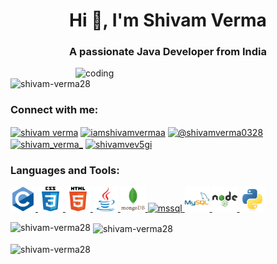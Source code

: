 <h1 align="center">Hi 👋, I'm Shivam Verma</h1>
<h3 align="center">A passionate Java Developer from India</h3>
<img align ="right" alt="coding" width="400" src="https://img.freepik.com/premium-vector/coding-programming-concept-illustration_188398-765.jpg">
<p align="left"> <img src="https://komarev.com/ghpvc/?username=shivam-verma28&label=Profile%20views&color=0e75b6&style=flat" alt="shivam-verma28" /> </p>

<h3 align="left">Connect with me:</h3>
<p align="left">
<a href="https://linkedin.com/in/shivam verma" target="blank"><img align="center" src="https://raw.githubusercontent.com/rahuldkjain/github-profile-readme-generator/master/src/images/icons/Social/linked-in-alt.svg" alt="shivam verma" height="30" width="40" /></a>
<a href="https://instagram.com/iamshivamvermaa" target="blank"><img align="center" src="https://raw.githubusercontent.com/rahuldkjain/github-profile-readme-generator/master/src/images/icons/Social/instagram.svg" alt="iamshivamvermaa" height="30" width="40" /></a>
<a href="https://www.hackerrank.com/@shivamverma0328" target="blank"><img align="center" src="https://raw.githubusercontent.com/rahuldkjain/github-profile-readme-generator/master/src/images/icons/Social/hackerrank.svg" alt="@shivamverma0328" height="30" width="40" /></a>
<a href="https://www.leetcode.com/shivam_verma_" target="blank"><img align="center" src="https://raw.githubusercontent.com/rahuldkjain/github-profile-readme-generator/master/src/images/icons/Social/leet-code.svg" alt="shivam_verma_" height="30" width="40" /></a>
<a href="https://auth.geeksforgeeks.org/user/shivamvev5gi" target="blank"><img align="center" src="https://raw.githubusercontent.com/rahuldkjain/github-profile-readme-generator/master/src/images/icons/Social/geeks-for-geeks.svg" alt="shivamvev5gi" height="30" width="40" /></a>
</p>

<h3 align="left">Languages and Tools:</h3>
<p align="left"> <a href="https://www.cprogramming.com/" target="_blank" rel="noreferrer"> <img src="https://raw.githubusercontent.com/devicons/devicon/master/icons/c/c-original.svg" alt="c" width="40" height="40"/> </a> <a href="https://www.w3schools.com/css/" target="_blank" rel="noreferrer"> <img src="https://raw.githubusercontent.com/devicons/devicon/master/icons/css3/css3-original-wordmark.svg" alt="css3" width="40" height="40"/> </a> <a href="https://www.w3.org/html/" target="_blank" rel="noreferrer"> <img src="https://raw.githubusercontent.com/devicons/devicon/master/icons/html5/html5-original-wordmark.svg" alt="html5" width="40" height="40"/> </a> <a href="https://www.java.com" target="_blank" rel="noreferrer"> <img src="https://raw.githubusercontent.com/devicons/devicon/master/icons/java/java-original.svg" alt="java" width="40" height="40"/> </a> <a href="https://www.mongodb.com/" target="_blank" rel="noreferrer"> <img src="https://raw.githubusercontent.com/devicons/devicon/master/icons/mongodb/mongodb-original-wordmark.svg" alt="mongodb" width="40" height="40"/> </a> <a href="https://www.microsoft.com/en-us/sql-server" target="_blank" rel="noreferrer"> <img src="https://www.svgrepo.com/show/303229/microsoft-sql-server-logo.svg" alt="mssql" width="40" height="40"/> </a> <a href="https://www.mysql.com/" target="_blank" rel="noreferrer"> <img src="https://raw.githubusercontent.com/devicons/devicon/master/icons/mysql/mysql-original-wordmark.svg" alt="mysql" width="40" height="40"/> </a> <a href="https://nodejs.org" target="_blank" rel="noreferrer"> <img src="https://raw.githubusercontent.com/devicons/devicon/master/icons/nodejs/nodejs-original-wordmark.svg" alt="nodejs" width="40" height="40"/> </a> <a href="https://www.python.org" target="_blank" rel="noreferrer"> <img src="https://raw.githubusercontent.com/devicons/devicon/master/icons/python/python-original.svg" alt="python" width="40" height="40"/> </a> </p>

<p><img align="left" src="https://github-readme-stats.vercel.app/api/top-langs?username=shivam-verma28&show_icons=true&locale=en&layout=compact" alt="shivam-verma28" /></p>

<p>&nbsp;<img align="center" src="https://github-readme-stats.vercel.app/api?username=shivam-verma28&show_icons=true&locale=en" alt="shivam-verma28" /></p>

<p><img align="center" src="https://github-readme-streak-stats.herokuapp.com/?user=shivam-verma28&" alt="shivam-verma28" /></p>
